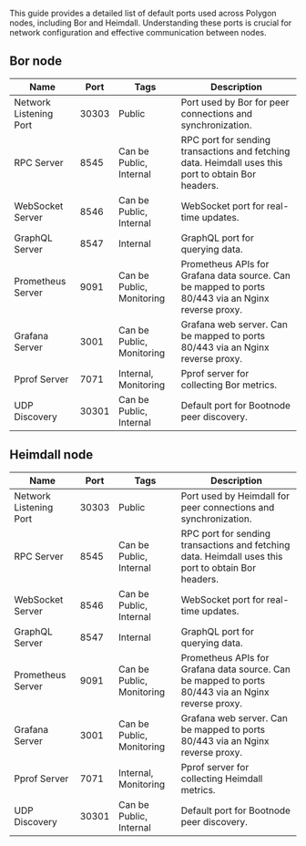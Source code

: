 This guide provides a detailed list of default ports used across Polygon nodes, including Bor and Heimdall. Understanding these ports is crucial for network configuration and effective communication between nodes.

## Bor node

| Name                    | Port  | Tags                      | Description                                                                                                    |
|-------------------------|-------|---------------------------|----------------------------------------------------------------------------------------------------------------|
| Network Listening Port  | 30303 | Public                    | Port used by Bor for peer connections and synchronization.                                                     |
| RPC Server              | 8545  | Can be Public, Internal   | RPC port for sending transactions and fetching data. Heimdall uses this port to obtain Bor headers.             |
| WebSocket Server        | 8546  | Can be Public, Internal   | WebSocket port for real-time updates.                                                                           |
| GraphQL Server          | 8547  | Internal                  | GraphQL port for querying data.                                                                                 |
| Prometheus Server       | 9091  | Can be Public, Monitoring | Prometheus APIs for Grafana data source. Can be mapped to ports 80/443 via an Nginx reverse proxy.              |
| Grafana Server          | 3001  | Can be Public, Monitoring | Grafana web server. Can be mapped to ports 80/443 via an Nginx reverse proxy.                                   |
| Pprof Server            | 7071  | Internal, Monitoring      | Pprof server for collecting Bor metrics.                                                                        |
| UDP Discovery           | 30301 | Can be Public, Internal   | Default port for Bootnode peer discovery.                                                                       |

## Heimdall node

| Name                    | Port  | Tags                      | Description                                                                                                    |
|-------------------------|-------|---------------------------|----------------------------------------------------------------------------------------------------------------|
| Network Listening Port  | 30303 | Public                    | Port used by Heimdall for peer connections and synchronization.                                                 |
| RPC Server              | 8545  | Can be Public, Internal   | RPC port for sending transactions and fetching data. Heimdall uses this port to obtain Bor headers.             |
| WebSocket Server        | 8546  | Can be Public, Internal   | WebSocket port for real-time updates.                                                                           |
| GraphQL Server          | 8547  | Internal                  | GraphQL port for querying data.                                                                                 |
| Prometheus Server       | 9091  | Can be Public, Monitoring | Prometheus APIs for Grafana data source. Can be mapped to ports 80/443 via an Nginx reverse proxy.              |
| Grafana Server          | 3001  | Can be Public, Monitoring | Grafana web server. Can be mapped to ports 80/443 via an Nginx reverse proxy.                                   |
| Pprof Server            | 7071  | Internal, Monitoring      | Pprof server for collecting Heimdall metrics.                                                                   |
| UDP Discovery           | 30301 | Can be Public, Internal   | Default port for Bootnode peer discovery.                                                                       |
